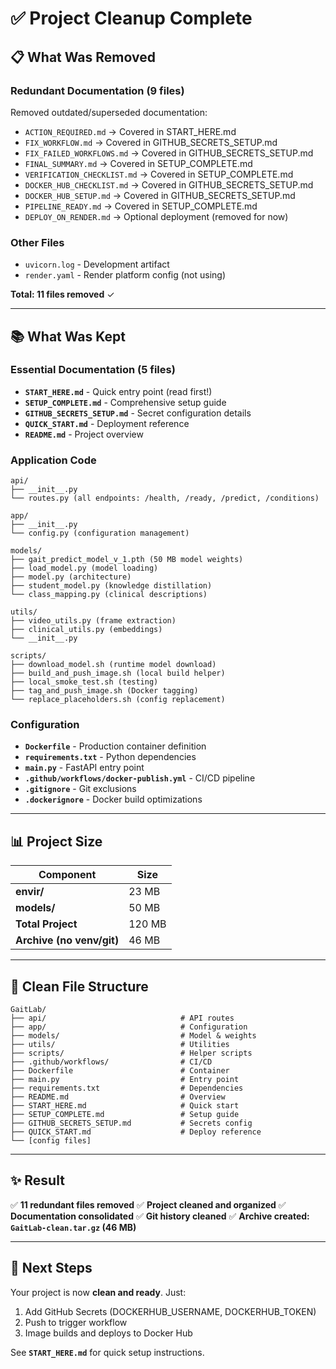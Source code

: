 # ✅ Project Cleanup Complete

## 📋 What Was Removed

### Redundant Documentation (9 files)
Removed outdated/superseded documentation:
- `ACTION_REQUIRED.md` → Covered in START_HERE.md
- `FIX_WORKFLOW.md` → Covered in GITHUB_SECRETS_SETUP.md
- `FIX_FAILED_WORKFLOWS.md` → Covered in GITHUB_SECRETS_SETUP.md
- `FINAL_SUMMARY.md` → Covered in SETUP_COMPLETE.md
- `VERIFICATION_CHECKLIST.md` → Covered in SETUP_COMPLETE.md
- `DOCKER_HUB_CHECKLIST.md` → Covered in GITHUB_SECRETS_SETUP.md
- `DOCKER_HUB_SETUP.md` → Covered in GITHUB_SECRETS_SETUP.md
- `PIPELINE_READY.md` → Covered in SETUP_COMPLETE.md
- `DEPLOY_ON_RENDER.md` → Optional deployment (removed for now)

### Other Files
- `uvicorn.log` - Development artifact
- `render.yaml` - Render platform config (not using)

**Total: 11 files removed** ✓

---

## 📚 What Was Kept

### Essential Documentation (5 files)
- **`START_HERE.md`** - Quick entry point (read first!)
- **`SETUP_COMPLETE.md`** - Comprehensive setup guide
- **`GITHUB_SECRETS_SETUP.md`** - Secret configuration details
- **`QUICK_START.md`** - Deployment reference
- **`README.md`** - Project overview

### Application Code
```
api/
├── __init__.py
└── routes.py (all endpoints: /health, /ready, /predict, /conditions)

app/
├── __init__.py
└── config.py (configuration management)

models/
├── gait_predict_model_v_1.pth (50 MB model weights)
├── load_model.py (model loading)
├── model.py (architecture)
├── student_model.py (knowledge distillation)
└── class_mapping.py (clinical descriptions)

utils/
├── video_utils.py (frame extraction)
├── clinical_utils.py (embeddings)
└── __init__.py

scripts/
├── download_model.sh (runtime model download)
├── build_and_push_image.sh (local build helper)
├── local_smoke_test.sh (testing)
├── tag_and_push_image.sh (Docker tagging)
└── replace_placeholders.sh (config replacement)
```

### Configuration
- **`Dockerfile`** - Production container definition
- **`requirements.txt`** - Python dependencies
- **`main.py`** - FastAPI entry point
- **`.github/workflows/docker-publish.yml`** - CI/CD pipeline
- **`.gitignore`** - Git exclusions
- **`.dockerignore`** - Docker build optimizations

---

## 📊 Project Size

| Component | Size |
|-----------|------|
| **envir/** | 23 MB |
| **models/** | 50 MB |
| **Total Project** | 120 MB |
| **Archive (no venv/git)** | 46 MB |

---

## 🎯 Clean File Structure

```
GaitLab/
├── api/                              # API routes
├── app/                              # Configuration
├── models/                           # Model & weights
├── utils/                            # Utilities
├── scripts/                          # Helper scripts
├── .github/workflows/                # CI/CD
├── Dockerfile                        # Container
├── main.py                           # Entry point
├── requirements.txt                  # Dependencies
├── README.md                         # Overview
├── START_HERE.md                     # Quick start
├── SETUP_COMPLETE.md                 # Setup guide
├── GITHUB_SECRETS_SETUP.md           # Secrets config
├── QUICK_START.md                    # Deploy reference
└── [config files]
```

---

## ✨ Result

✅ **11 redundant files removed**
✅ **Project cleaned and organized**
✅ **Documentation consolidated**
✅ **Git history cleaned**
✅ **Archive created: `GaitLab-clean.tar.gz` (46 MB)**

---

## 🚀 Next Steps

Your project is now **clean and ready**. Just:

1. Add GitHub Secrets (DOCKERHUB_USERNAME, DOCKERHUB_TOKEN)
2. Push to trigger workflow
3. Image builds and deploys to Docker Hub

See **`START_HERE.md`** for quick setup instructions.

